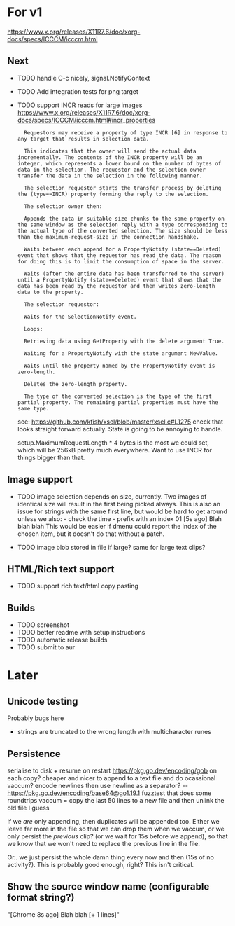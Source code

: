 # For v1

https://www.x.org/releases/X11R7.6/doc/xorg-docs/specs/ICCCM/icccm.html

## Next

- TODO handle C-c nicely, signal.NotifyContext

- TODO Add integration tests for png target

- TODO support INCR reads for large images
    https://www.x.org/releases/X11R7.6/doc/xorg-docs/specs/ICCCM/icccm.html#incr_properties

        Requestors may receive a property of type INCR [6] in response to any target that results in selection data.

        This indicates that the owner will send the actual data incrementally. The contents of the INCR property will be an integer, which represents a lower bound on the number of bytes of data in the selection. The requestor and the selection owner transfer the data in the selection in the following manner.

        The selection requestor starts the transfer process by deleting the (type==INCR) property forming the reply to the selection.

        The selection owner then:

        Appends the data in suitable-size chunks to the same property on the same window as the selection reply with a type corresponding to the actual type of the converted selection. The size should be less than the maximum-request-size in the connection handshake.

        Waits between each append for a PropertyNotify (state==Deleted) event that shows that the requestor has read the data. The reason for doing this is to limit the consumption of space in the server.

        Waits (after the entire data has been transferred to the server) until a PropertyNotify (state==Deleted) event that shows that the data has been read by the requestor and then writes zero-length data to the property.

        The selection requestor:

        Waits for the SelectionNotify event.

        Loops:

        Retrieving data using GetProperty with the delete argument True.

        Waiting for a PropertyNotify with the state argument NewValue.

        Waits until the property named by the PropertyNotify event is zero-length.

        Deletes the zero-length property.

        The type of the converted selection is the type of the first partial property. The remaining partial properties must have the same type.

     see: https://github.com/kfish/xsel/blob/master/xsel.c#L1275 check that
     looks straight forward actually. State is going to be annoying to handle.

    setup.MaximumRequestLength * 4 bytes is the most we could set, which will be 256kB pretty much everywhere. Want to use INCR for things bigger than that.

## Image support

- TODO image selection depends on size, currently. Two images of identical size will result in the first being picked always.
    This is also an issue for strings with the same first line, but would be hard to get around unless we also:
        - check the time
        - prefix with an index 01 [5s ago] Blah blah blah
    This would be easier if dmenu could report the index of the chosen item, but it doesn't do that without a patch.

- TODO image blob stored in file if large? same for large text clips?

## HTML/Rich text support

- TODO support rich text/html copy pasting

## Builds

- TODO screenshot
- TODO better readme with setup instructions
- TODO automatic release builds
- TODO submit to aur

# Later

## Unicode testing

Probably bugs here

- strings are truncated to the wrong length with multicharacter runes

## Persistence

serialise to disk + resume on restart https://pkg.go.dev/encoding/gob
on each copy? cheaper and nicer to append to a text file and do ocassional vaccum?
encode newlines then use newline as a separator? -- https://pkg.go.dev/encoding/base64@go1.19.1
fuzztest that does some roundtrips
vaccum = copy the last 50 lines to a new file and then unlink the old file I guess

If we _are_ only appending, then duplicates will be appended too. Either we leave far more in the file so that we
can drop them when we vaccum, or we only persist the _previous_ clip? (or we wait for 15s before we append), so that
we know that we won't need to replace the previous line in the file.

Or.. we just persist the whole damn thing every now and then (15s of no activity?). This is probably good enough, right? This isn't
critical.

## Show the source window name (configurable format string?)

"[Chrome 8s ago] Blah blah [+ 1 lines]"